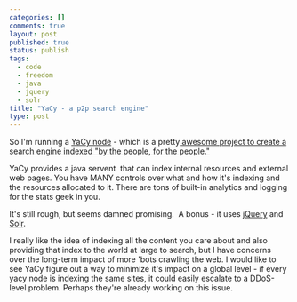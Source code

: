 ```yaml
--- 
categories: []
comments: true
layout: post
published: true
status: publish
tags: 
  - code
  - freedom
  - java
  - jquery
  - solr
title: "YaCy - a p2p search engine"
type: post
---
```

So I'm running a <a href="http://collispuro.dyndns.org:8090/">YaCy node</a> - which is a pretty<a href="http://yacy.net/en/"> awesome project to create a search engine indexed "by the people, for the people."</a>

YaCy provides a java servent  that can index internal resources and external web pages. You have MANY controls over what and how it's indexing and the resources allocated to it. There are tons of built-in analytics and logging for the stats geek in you.

It's still rough, but seems damned promising.  A bonus - it uses <a href="http://jquery.org">jQuery</a> and <a href="http://lucene.apache.org">Solr</a>.

I really like the idea of indexing all the content you care about and also providing that index to the world at large to search, but I have concerns over the long-term impact of more 'bots crawling the web. I would like to see YaCy figure out a way to minimize it's impact on a global level - if every yacy node is indexing the same sites, it could easily escalate to a DDoS-level problem. Perhaps they're already working on this issue.

